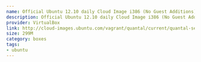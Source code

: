 ```yaml
---
name: Official Ubuntu 12.10 daily Cloud Image i386 (No Guest Additions)
description: Official Ubuntu 12.10 daily Cloud Image i386 (No Guest Additions)
provider: VirtualBox
link: http://cloud-images.ubuntu.com/vagrant/quantal/current/quantal-server-cloudimg-i386-vagrant-disk1.box
size: 299M
category: boxes
tags:
- ubuntu
---
```

